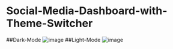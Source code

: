 # Social-Media-Dashboard-with-Theme-Switcher
##Dark-Mode
![image](https://user-images.githubusercontent.com/75538711/224716433-69323d8f-ce62-4d63-ba5d-6af9e75729d2.png)
##Light-Mode
![image](https://user-images.githubusercontent.com/75538711/224719818-2f3765ef-2aae-480e-b68e-6ecc06bc531e.png)
